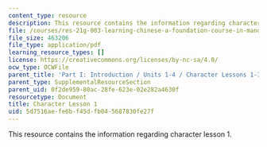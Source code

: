 ```yaml
---
content_type: resource
description: This resource contains the information regarding character lesson 1.
file: /courses/res-21g-003-learning-chinese-a-foundation-course-in-mandarin-spring-2011/5d7516aefe6bf45dfb045687830fe27f_MITRES_21G_003S11_char01.pdf
file_size: 463206
file_type: application/pdf
learning_resource_types: []
license: https://creativecommons.org/licenses/by-nc-sa/4.0/
ocw_type: OCWFile
parent_title: 'Part I: Introduction / Units 1-4 / Character Lessons 1-3'
parent_type: SupplementalResourceSection
parent_uid: 0f2de959-80ac-28fe-623e-02e282a4630f
resourcetype: Document
title: Character Lesson 1
uid: 5d7516ae-fe6b-f45d-fb04-5687830fe27f
---
```

This resource contains the information regarding character lesson 1.